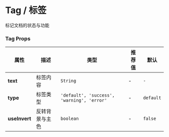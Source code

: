 # Tag / 标签

标记文档的状态与功能

<playground
title="默认的"
name="ex-tag-default"
/>

<playground
title="类型"
name="ex-tag-type"
/>

<playground
title="类型"
name="ex-tag-invert"
/>

### Tag Props

| 属性          | 描述           | 类型                                       | 推荐值 | 默认      |
| ------------- | -------------- | ------------------------------------------ | ------ | --------- |
| **text**      | 标签内容       | `String`                                   | -      | `-`       |
| **type**      | 标签类型       | `'default', 'success', 'warning', 'error'` | -      | `default` |
| **useInvert** | 反转背景与主色 | `boolean`                                  | -      | `false`   |
